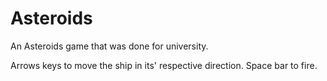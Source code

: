 # Asteroids

An Asteroids game that was done for university.

Arrows keys to move the ship in its' respective direction.
Space bar to fire.
